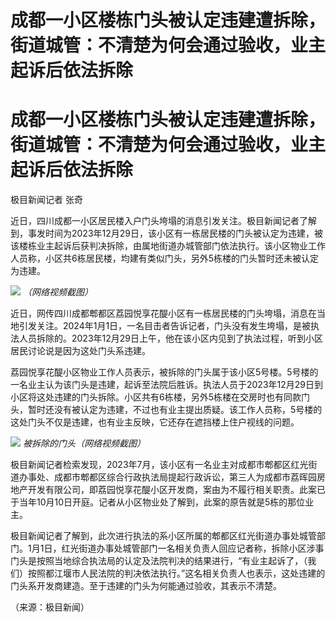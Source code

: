 # 成都一小区楼栋门头被认定违建遭拆除，街道城管：不清楚为何会通过验收，业主起诉后依法拆除

# 成都一小区楼栋门头被认定违建遭拆除，街道城管：不清楚为何会通过验收，业主起诉后依法拆除

极目新闻记者 张奇

近日，四川成都一小区居民楼入户门头垮塌的消息引发关注。极目新闻记者了解到，事发时间为2023年12月29日，该小区有一栋居民楼的门头被认定为违建，被该楼栋业主起诉后获判决拆除，由属地街道办城管部门依法执行。该小区物业工作人员称，小区共6栋居民楼，均建有类似门头，另外5栋楼的门头暂时还未被认定为违建。

![](https://inews.gtimg.com/om_bt/Ohcb80p6BrbTQJIiGkXLyPM2x_wwO_7ikmAT02mZbuj2wAA/1000)
_（网络视频截图）_

近日，网传四川成都郫都区荔园悦享花醍小区有一栋居民楼的门头垮塌，消息在当地引发关注。2024年1月1日，一名目击者告诉记者，门头没有发生垮塌，是被执法人员拆除的。2023年12月29日上午，他在该小区内见到了执法过程，听到小区居民讨论说是因为这处门头系违建。

荔园悦享花醍小区物业工作人员表示，被拆除的门头属于该小区5号楼。5号楼的一名业主认为该门头是违建，起诉至法院后胜诉。执法人员于2023年12月29日到小区将这处违建的门头拆除。小区共有6栋楼，另外5栋楼在交房时也有同款门头，暂时还没有被认定为违建，不过也有业主提出质疑。该工作人员称，5号楼的这处门头不仅是违建，也有业主反映，它还存在遮挡楼上住户视线的问题。

![](https://inews.gtimg.com/om_bt/OuDXkG4xhO7Hk6ifKvGM3AjPSsN_9UK_7loPWhjBh3-FkAA/1000)
_被拆除的门头（网络视频截图）_

极目新闻记者检索发现，2023年7月，该小区有一名业主对成都市郫都区红光街道办事处、成都市郫都区综合行政执法局提起行政诉讼，第三人为成都市荔晖园房地产开发有限公司，即荔园悦享花醍小区开发商，案由为不履行相关职责。此案已于当年10月10日开庭。记者从小区物业处了解到，此案的原告就是5栋的那位业主。

极目新闻记者了解到，此次进行执法的系小区所属的郫都区红光街道办事处城管部门。1月1日，红光街道办事处城管部门一名相关负责人回应记者称，拆除小区涉事门头是按照当地综合执法局的认定及法院判决的结果进行，“有业主起诉了，（我们）按照都江堰市人民法院的判决依法执行。”这名相关负责人也表示，这处违建的门头系开发商建造。至于违建的门头为何能通过验收，其表示不清楚。

（来源：极目新闻）

